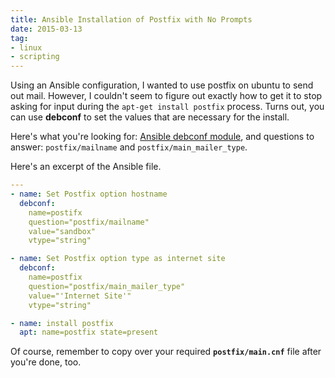 ```yaml
---
title: Ansible Installation of Postfix with No Prompts
date: 2015-03-13
tag:
- linux
- scripting
---
```

Using an Ansible configuration, I wanted to use postfix on ubuntu to send out mail.  However, I couldn't seem to figure out exactly how to get it to stop asking for input during the `apt-get install postfix` process.  Turns out, you can use **debconf** to set the values that are necessary for the install.  

<!--more-->

Here's what you're looking for:
[Ansible debconf module](http://docs.ansible.com/debconf_module.html), and questions to answer: `postfix/mailname` and `postfix/main_mailer_type`.

Here's an excerpt of the Ansible file.
    
```yaml
---
- name: Set Postfix option hostname
  debconf: 
    name=postifx 
    question="postfix/mailname" 
    value="sandbox" 
    vtype="string"

- name: Set Postfix option type as internet site
  debconf: 
    name=postfix 
    question="postfix/main_mailer_type" 
    value="'Internet Site'" 
    vtype="string"

- name: install postfix
  apt: name=postfix state=present
```

Of course, remember to copy over your required **`postfix/main.cnf`** file after you're done, too.
